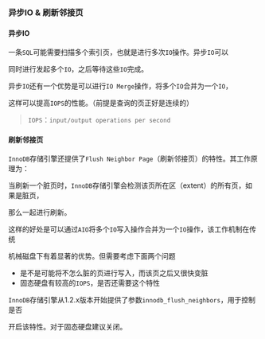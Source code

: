 ### 异步IO & 刷新邻接页

#### 异步IO

一条`SQL`可能需要扫描多个索引页，也就是进行多次`IO`操作。异步`IO`可以

同时进行发起多个`IO`，之后等待这些`IO`完成。

异步`IO`还有一个优势是可以进行`IO Merge`操作，将多个`IO`合并为一个`IO`，

这样可以提高`IOPS`的性能。（前提是查询的页正好是连续的）

> `IOPS`：`input/output operations per second`

#### 刷新邻接页

`InnoDB`存储引擎还提供了`Flush Neighbor Page`（刷新邻接页）的特性。其工作原理为：

当刷新一个脏页时，`InnoDB`存储引擎会检测该页所在区（extent）的所有页，如果是脏页，

那么一起进行刷新。

这样的好处是可以通过`AIO`将多个`IO`写入操作合并为一个`IO`操作，该工作机制在传统

机械磁盘下有着显著的优势。但需要考虑下面两个问题

* 是不是可能将不怎么脏的页进行写入，而该页之后又很快变脏
* 固态硬盘有较高的`IOPS`，是否还需要这个特性

`InnoDB`存储引擎从1.2.x版本开始提供了参数`innodb_flush_neighbors`，用于控制是否

开启该特性。对于固态硬盘建议关闭。